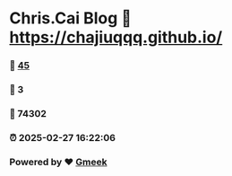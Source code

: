 # Chris.Cai Blog :link: https://chajiuqqq.github.io/ 
### :page_facing_up: [45](https://chajiuqqq.github.io//tag.html) 
### :speech_balloon: 3 
### :hibiscus: 74302 
### :alarm_clock: 2025-02-27 16:22:06 
### Powered by :heart: [Gmeek](https://github.com/Meekdai/Gmeek)
